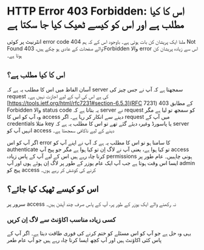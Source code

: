 # HTTP Error 403 Forbidden: اس کا کیا مطلب ہے اور اس کو کیسے ٹھیک کیا جا سکتا ہے

انٹرنیٹ پر کوئی error code ملنا ایک پریشان کن بات ہوتی ہے۔ باوجود اس کے کہ ہم 404 Not Found والے صفحات کے عادی ہو چکے ہیں، 403:Forbidden والا error اس سے زیادہ پریشان کن ہوتا ہے۔
## اس کا کیا مطلب ہے؟
آسان الفاظ میں اس کا مطلب یہ ہے کہ server سمجھتا ہے کہ آپ نے جس چیز کی request کی ہے اس کی آپ کے لیے اجازت نہیں ہے۔ 
[https://tools.ietf.org/html/rfc7231#section-6.5.3](RFC 7231) کے مطابق 403 Forbidden والا status code یہ بتاتا ہے کہ server نے request کو سمجھ تو لیا ہے مگر وہ آپ کو اس کا access دینے سے انکار کر رہا ہے۔ اگر request میں آپ کے credentials مثلا key یا پاسورڈ وغیرہ دیئے گئے تھے تو اس کا مطلب یہ ہے کہ server انہیں آپ کو access دینے کے لیے ناکافی سمجھتا ہے۔

اگر آپ کو اس error کا سامنا ہو تو اس کا مطلب یہ ہے کہ آپ نے اپنے آپ کو authenticate تو کیا ہوا ہے، یعنی آپ نے لاگ اِن تو کیا ہوا ہے مگر جو پیج آپ access کرنا چاہ رہے ہیں اس کے لیے آپ کے پاس زیادہ permissions ہونی چاہییں۔ 
عام طور پر ایسا اس وقت ہوتا ہے جب آپ ایک عام یوزر کے طور پر لاگ اِن ہوئے ہوں اور آپ admin پیج کو access کرنے کی کوشش کر رہے ہوں۔

## اس کو کیسے ٹھیک کیا جائے؟
سرور پر access نہ رکھنے والے ایک یوزر کے طور پر، آپ کے پاس صرف چند آپشن ہیں۔
### کسی زیادہ مناسب اکاؤنٹ سے لاگ اِن کریں
یہی وہ حل ہے جو آپ کو اس مسئلے کو ختم کرنے کی فوری طاقت دیتا ہے۔
اگر آپ کے پاس کئی اکاؤنٹ ہیں اور آپ کچھ ایسا کرنا چاہ رہے ہیں جو آپ عام طعر 
